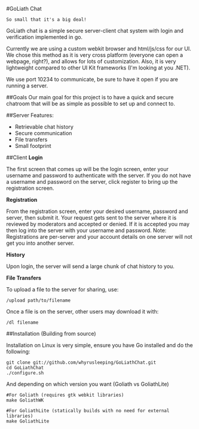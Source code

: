#GoLiath Chat

	So small that it's a big deal!
	
GoLiath chat is a simple secure server-client chat system with 
login and verification implemented in go.

Currently we are using a custom webkit browser and html/js/css for our UI. We chose this method as it is very cross platform (everyone can open a webpage, right?), and allows for lots of customization. Also, it is very lightweight compared to other UI Kit frameworks (I'm looking at you .NET). 

We use port 10234 to communicate, be sure to have it open if you are running a server. 

##Goals
Our main goal for this project is to have a quick and secure chatroom that will be as simple as possible to set up and connect to. 

##Server
Features:
- Retrievable chat history
- Secure communication
- File transfers
- Small footprint

##Client
**Login**

The first screen that comes up will be the login screen, enter your username and password to authenticate with the server.
If you do not have a username and password on the server, click register to bring up the registration screen.

**Registration**

From the registration screen, enter your desired username, password and server, then submit it. Your request gets sent to the server where it is reviewed by moderators and accepted or denied. If it is accepted you may then log into the server with your username and password.
Note: Registrations are per-server and your account details on one server will not get you into another server.

**History**

Upon login, the server will send a large chunk of chat history to you.

**File Transfers**

To upload a file to the server for sharing, use:

	/upload path/to/filename

Once a file is on the server, other users may download it with:

	/dl filename

##Installation (Building from source)

Installation on Linux is very simple, ensure you have Go installed and do the following:

	git clone git://github.com/whyrusleeping/GoLiathChat.git
	cd GoLiathChat
	./configure.sh

And depending on which version you want (Goliath vs GoliathLite)

	#For Goliath (requires gtk webkit libraries)
	make GoliathWK

	#For GoliathLite (statically builds with no need for external libraries)
	make GoliathLite
